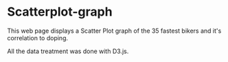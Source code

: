 # Scatterplot-graph
This web page displays a Scatter Plot graph of the 35 fastest bikers and it's correlation to doping.

All the data treatment was done with D3.js.
